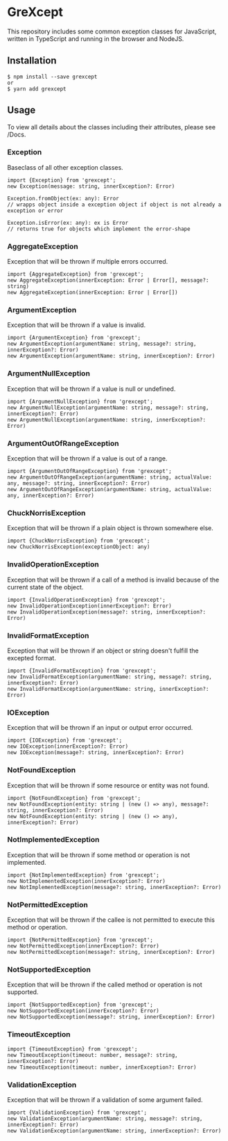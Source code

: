 # GreXcept

This repository includes some common exception classes for JavaScript, written in TypeScript
and running in the browser and NodeJS.

## Installation

```
$ npm install --save grexcept
or
$ yarn add grexcept
```

## Usage
To view all details about the classes including their attributes, please see /Docs.

### Exception
Baseclass of all other exception classes.
```
import {Exception} from 'grexcept';
new Exception(message: string, innerException?: Error)

Exception.fromObject(ex: any): Error
// wrapps object inside a exception object if object is not already a exception or error

Exception.isError(ex: any): ex is Error
// returns true for objects which implement the error-shape
```

### AggregateException
Exception that will be thrown if multiple errors occurred.
```
import {AggregateException} from 'grexcept';
new AggregateException(innerException: Error | Error[], message?: string)
new AggregateException(innerException: Error | Error[])
```

### ArgumentException
Exception that will be thrown if a value is invalid.
```
import {ArgumentException} from 'grexcept';
new ArgumentException(argumentName: string, message?: string, innerException?: Error)
new ArgumentException(argumentName: string, innerException?: Error)
```

### ArgumentNullException
Exception that will be thrown if a value is null or undefined.
```
import {ArgumentNullException} from 'grexcept';
new ArgumentNullException(argumentName: string, message?: string, innerException?: Error)
new ArgumentNullException(argumentName: string, innerException?: Error)
```

### ArgumentOutOfRangeException
Exception that will be thrown if a value is out of a range.
```
import {ArgumentOutOfRangeException} from 'grexcept';
new ArgumentOutOfRangeException(argumentName: string, actualValue: any, message?: string, innerException?: Error)
new ArgumentOutOfRangeException(argumentName: string, actualValue: any, innerException?: Error)
```

### ChuckNorrisException
Exception that will be thrown if a plain object is thrown somewhere else.
```
import {ChuckNorrisException} from 'grexcept';
new ChuckNorrisException(exceptionObject: any)
```

### InvalidOperationException
Exception that will be thrown if a call of a method is invalid because of the current state of the object.
```
import {InvalidOperationException} from 'grexcept';
new InvalidOperationException(innerException?: Error)
new InvalidOperationException(message?: string, innerException?: Error)
```

### InvalidFormatException
Exception that will be thrown if an object or string doesn't fulfill the excepted format.
```
import {InvalidFormatException} from 'grexcept';
new InvalidFormatException(argumentName: string, message?: string, innerException?: Error)
new InvalidFormatException(argumentName: string, innerException?: Error)
```

### IOException
Exception that will be thrown if an input or output error occurred.
```
import {IOException} from 'grexcept';
new IOException(innerException?: Error)
new IOException(message?: string, innerException?: Error)
```

### NotFoundException
Exception that will be thrown if some resource or entity was not found.
```
import {NotFoundException} from 'grexcept';
new NotFoundException(entity: string | (new () => any), message?: string, innerException?: Error)
new NotFoundException(entity: string | (new () => any), innerException?: Error)
```

### NotImplementedException
Exception that will be thrown if some method or operation is not implemented.
```
import {NotImplementedException} from 'grexcept';
new NotImplementedException(innerException?: Error)
new NotImplementedException(message?: string, innerException?: Error)
```

### NotPermittedException
Exception that will be thrown if the callee is not permitted to execute this method or operation.
```
import {NotPermittedException} from 'grexcept';
new NotPermittedException(innerException?: Error)
new NotPermittedException(message?: string, innerException?: Error)
```

### NotSupportedException
Exception that will be thrown if the called method or operation is not supported.
```
import {NotSupportedException} from 'grexcept';
new NotSupportedException(innerException?: Error)
new NotSupportedException(message?: string, innerException?: Error)
```

### TimeoutException
```
import {TimeoutException} from 'grexcept';
new TimeoutException(timeout: number, message?: string, innerException?: Error)
new TimeoutException(timeout: number, innerException?: Error)
```

### ValidationException
Exception that will be thrown if a validation of some argument failed.
```
import {ValidationException} from 'grexcept';
new ValidationException(argumentName: string, message?: string, innerException?: Error)
new ValidationException(argumentName: string, innerException?: Error)
```